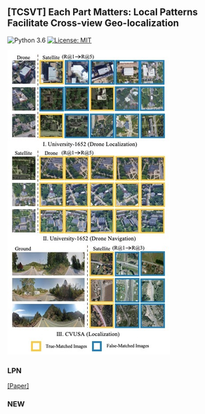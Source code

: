 ## [TCSVT] Each Part Matters: Local Patterns Facilitate Cross-view Geo-localization 
![Python 3.6](https://img.shields.io/badge/python-3.6-green.svg)
[![License: MIT](https://img.shields.io/badge/License-MIT-green.svg)](https://opensource.org/licenses/MIT) 


![](docs/index_files/visual.jpg#pic_center)


### LPN
[[Paper]](https://arxiv.org/abs/2008.11646) 

### NEW

